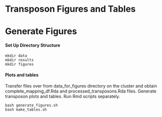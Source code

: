 # Transposon Figures and Tables

# Generate Figures

#### Set Up Directory Structure
```
mkdir data
mkdir results
mkdir figures
```
#### Plots and tables
Transfer files over from data_for_figures directory on the cluster and obtain complete_mapping_df.Rda and processed_transposons.Rda files. Generate transposon plots and tables. Run Rmd scripts separately.
```
bash generate_figures.sh
bash make_tables.sh
```
